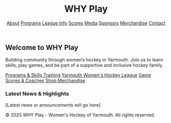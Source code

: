 <!DOCTYPE html>
<html lang="en">
<head>
  <meta charset="UTF-8" />
  <meta name="viewport" content="width=device-width, initial-scale=1.0" />
  <title>WHY Play - Women's Hockey of Yarmouth</title>
  <link href="https://cdn.jsdelivr.net/npm/tailwindcss@2.2.19/dist/tailwind.min.css" rel="stylesheet" />
</head>
<body class="font-sans text-gray-800">
  <header class="bg-blue-900 text-white p-6">
    <div class="container mx-auto flex flex-col md:flex-row justify-between items-center">
      <h1 class="text-4xl font-bold mb-4 md:mb-0">WHY Play</h1>
      <nav class="space-x-6 text-lg">
        <a href="about.html" class="hover:underline">About</a>
        <a href="programs.html" class="hover:underline">Programs</a>
        <a href="league.html" class="hover:underline">League Info</a>
        <a href="scores.html" class="hover:underline">Scores</a>
        <a href="media.html" class="hover:underline">Media</a>
        <a href="sponsors.html" class="hover:underline">Sponsors</a>
        <a href="merch.html" class="hover:underline">Merchandise</a>
        <a href="contact.html" class="hover:underline">Contact</a>
      </nav>
    </div>
  </header>
  <main class="container mx-auto px-4 py-12 max-w-5xl">
    <section class="mb-12">
      <h2 class="text-3xl font-bold mb-4">Welcome to WHY Play</h2>
      <p class="text-lg">Building community through women’s hockey in Yarmouth. Join us to learn skills, play games, and be part of a supportive and inclusive hockey family.</p>
    </section>
    <section class="grid grid-cols-1 md:grid-cols-4 gap-8 mb-12">
      <a href="programs.html" class="block bg-blue-100 hover:bg-blue-200 rounded p-6 text-center font-semibold">Programs &amp; Skills Training</a>
      <a href="league.html" class="block bg-blue-100 hover:bg-blue-200 rounded p-6 text-center font-semibold">Yarmouth Women's Hockey League</a>
      <a href="scores.html" class="block bg-blue-100 hover:bg-blue-200 rounded p-6 text-center font-semibold">Game Scores &amp; Coaches</a>
      <a href="merch.html" class="block bg-blue-100 hover:bg-blue-200 rounded p-6 text-center font-semibold">Shop Merchandise</a>
    </section>
    <section>
      <h3 class="text-2xl font-semibold mb-4">Latest News &amp; Highlights</h3>
      <p>[Latest news or announcements will go here]</p>
    </section>
  </main>
  <footer class="bg-gray-100 py-6 mt-16 text-center text-sm">
    <div class="container mx-auto">
      &copy; 2025 WHY Play - Women's Hockey of Yarmouth. All rights reserved.
    </div>
  </footer>
</body>
</html>
